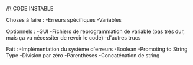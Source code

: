 /!\ CODE INSTABLE

Choses à faire :
	-Erreurs spécifiques
	-Variables

Optionnels :
	-GUI
	-Fichiers de reprogrammation de variable (pas très dur, mais ça va nécessiter de revoir le code)
	-d'autres trucs
	
	
	
Fait :
	-Implémentation du système d'erreurs
	-Boolean
	-Promoting to String Type
	-Division par zéro
	-Parenthèses
	-Concaténation de string